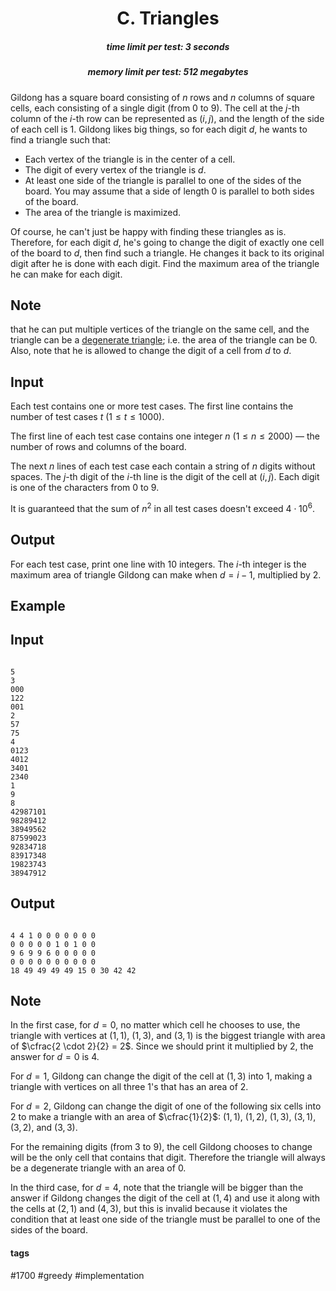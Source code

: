 <h1 style='text-align: center;'> C. Triangles</h1>

<h5 style='text-align: center;'>time limit per test: 3 seconds</h5>
<h5 style='text-align: center;'>memory limit per test: 512 megabytes</h5>

Gildong has a square board consisting of $n$ rows and $n$ columns of square cells, each consisting of a single digit (from $0$ to $9$). The cell at the $j$-th column of the $i$-th row can be represented as $(i, j)$, and the length of the side of each cell is $1$. Gildong likes big things, so for each digit $d$, he wants to find a triangle such that:

* Each vertex of the triangle is in the center of a cell.
* The digit of every vertex of the triangle is $d$.
* At least one side of the triangle is parallel to one of the sides of the board. You may assume that a side of length $0$ is parallel to both sides of the board.
* The area of the triangle is maximized.

Of course, he can't just be happy with finding these triangles as is. Therefore, for each digit $d$, he's going to change the digit of exactly one cell of the board to $d$, then find such a triangle. He changes it back to its original digit after he is done with each digit. Find the maximum area of the triangle he can make for each digit.

## Note

 that he can put multiple vertices of the triangle on the same cell, and the triangle can be a [degenerate triangle](https://cutt.ly/NhbjZ2l); i.e. the area of the triangle can be $0$. Also, note that he is allowed to change the digit of a cell from $d$ to $d$.

## Input

Each test contains one or more test cases. The first line contains the number of test cases $t$ ($1 \le t \le 1000$).

The first line of each test case contains one integer $n$ ($1 \le n \le 2000$) — the number of rows and columns of the board.

The next $n$ lines of each test case each contain a string of $n$ digits without spaces. The $j$-th digit of the $i$-th line is the digit of the cell at $(i, j)$. Each digit is one of the characters from $0$ to $9$.

It is guaranteed that the sum of $n^2$ in all test cases doesn't exceed $4 \cdot 10^6$.

## Output

For each test case, print one line with $10$ integers. The $i$-th integer is the maximum area of triangle Gildong can make when $d = i-1$, multiplied by $2$.

## Example

## Input


```

5
3
000
122
001
2
57
75
4
0123
4012
3401
2340
1
9
8
42987101
98289412
38949562
87599023
92834718
83917348
19823743
38947912

```
## Output


```

4 4 1 0 0 0 0 0 0 0
0 0 0 0 0 1 0 1 0 0
9 6 9 9 6 0 0 0 0 0
0 0 0 0 0 0 0 0 0 0
18 49 49 49 49 15 0 30 42 42

```
## Note

In the first case, for $d=0$, no matter which cell he chooses to use, the triangle with vertices at $(1, 1)$, $(1, 3)$, and $(3, 1)$ is the biggest triangle with area of $\cfrac{2 \cdot 2}{2} = 2$. Since we should print it multiplied by $2$, the answer for $d=0$ is $4$.

For $d=1$, Gildong can change the digit of the cell at $(1, 3)$ into $1$, making a triangle with vertices on all three $1$'s that has an area of $2$.

For $d=2$, Gildong can change the digit of one of the following six cells into $2$ to make a triangle with an area of $\cfrac{1}{2}$: $(1, 1)$, $(1, 2)$, $(1, 3)$, $(3, 1)$, $(3, 2)$, and $(3, 3)$.

For the remaining digits (from $3$ to $9$), the cell Gildong chooses to change will be the only cell that contains that digit. Therefore the triangle will always be a degenerate triangle with an area of $0$.

In the third case, for $d=4$, note that the triangle will be bigger than the answer if Gildong changes the digit of the cell at $(1, 4)$ and use it along with the cells at $(2, 1)$ and $(4, 3)$, but this is invalid because it violates the condition that at least one side of the triangle must be parallel to one of the sides of the board.



#### tags 

#1700 #greedy #implementation 